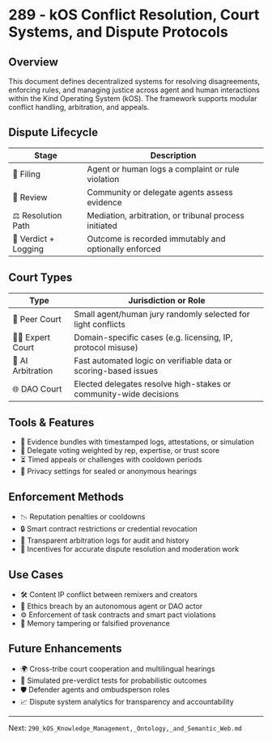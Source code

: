# 289 - kOS Conflict Resolution, Court Systems, and Dispute Protocols

## Overview
This document defines decentralized systems for resolving disagreements, enforcing rules, and managing justice across agent and human interactions within the Kind Operating System (kOS). The framework supports modular conflict handling, arbitration, and appeals.

## Dispute Lifecycle
| Stage               | Description                                                         |
|----------------------|---------------------------------------------------------------------|
| 🧾 Filing               | Agent or human logs a complaint or rule violation                   |
| 🧠 Review               | Community or delegate agents assess evidence                        |
| ⚖️ Resolution Path      | Mediation, arbitration, or tribunal process initiated               |
| 📜 Verdict + Logging    | Outcome is recorded immutably and optionally enforced               |

## Court Types
| Type               | Jurisdiction or Role                                               |
|---------------------|--------------------------------------------------------------------|
| 👥 Peer Court         | Small agent/human jury randomly selected for light conflicts       |
| 🧑‍⚖️ Expert Court       | Domain-specific cases (e.g. licensing, IP, protocol misuse)         |
| 🤖 AI Arbitration      | Fast automated logic on verifiable data or scoring-based issues    |
| 🌐 DAO Court           | Elected delegates resolve high-stakes or community-wide decisions  |

## Tools & Features
- 📄 Evidence bundles with timestamped logs, attestations, or simulation
- 🧠 Delegate voting weighted by rep, expertise, or trust score
- ⏳ Timed appeals or challenges with cooldown periods
- 🔐 Privacy settings for sealed or anonymous hearings

## Enforcement Methods
- 📉 Reputation penalties or cooldowns
- 🔒 Smart contract restrictions or credential revocation
- 🧭 Transparent arbitration logs for audit and history
- 🎯 Incentives for accurate dispute resolution and moderation work

## Use Cases
- 🛠️ Content IP conflict between remixers and creators
- 🧠 Ethics breach by an autonomous agent or DAO actor
- ⚙️ Enforcement of task contracts and smart pact violations
- 🧬 Memory tampering or falsified provenance

## Future Enhancements
- 🌍 Cross-tribe court cooperation and multilingual hearings
- 🧪 Simulated pre-verdict tests for probabilistic outcomes
- 🛡️ Defender agents and ombudsperson roles
- 📈 Dispute system analytics for transparency and accountability

---
Next: `290_kOS_Knowledge_Management,_Ontology,_and_Semantic_Web.md`

